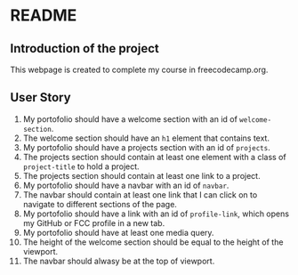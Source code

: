 # README

## Introduction of the project
This webpage is created to complete my course in freecodecamp.org.

## User Story
1. My portofolio should have a welcome section with an id of `welcome-section`.
2. The welcome section should have an `h1` element that contains text.
3. My portofolio should have a projects section with an id of `projects`.
4. The projects section should contain at least one element with a class of `project-title` to hold a project.
5. The projects section should contain at least one link to a project.
6. My portofolio should have a navbar with an id of `navbar`.
7. The navbar should contain at least one link that I can click on to navigate to different sections of the page.
8. My portofolio should have a link with an id of `profile-link`, which opens my GitHub or FCC profile in a new tab.
9. My portofolio should have at least one media query.
10. The height of the welcome section should be equal to the height of the viewport. 
11. The navbar should alwasy be at the top of viewport.